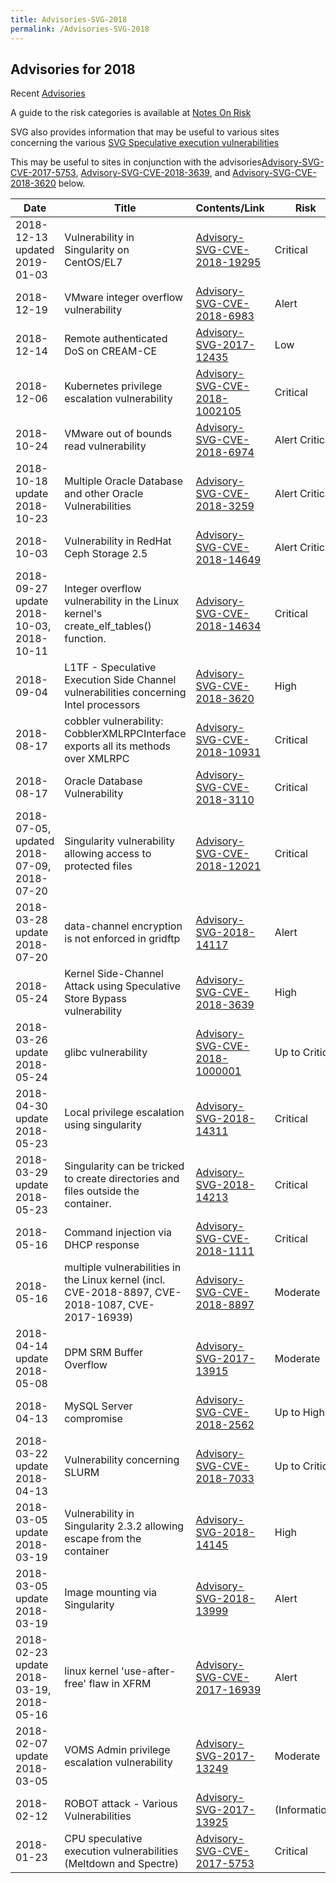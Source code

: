 ```yaml
---
title: Advisories-SVG-2018
permalink: /Advisories-SVG-2018
---
```


## Advisories for 2018

Recent [Advisories](../README.md)

A guide to the risk categories is available at
[Notes On Risk](https://confluence.egi.eu/display/EGIBG/Notes+on+Risk)

SVG also provides information that may be useful to various sites concerning the
various
[SVG Speculative execution vulnerabilities](../2017/Speculative_Execution_Vulnerabilities.md)

This may be useful to sites in conjunction with the
advisories[Advisory-SVG-CVE-2017-5753](../2017/Advisory-SVG-CVE-2017-5753.md),
[Advisory-SVG-CVE-2018-3639](./Advisory-SVG-CVE-2018-3639.md), and
[Advisory-SVG-CVE-2018-3620](./Advisory-SVG-CVE-2018-3620.md) below.

| Date                                       | Title                                                                                             | Contents/Link                                                         | Risk           | Status  |
| ------------------------------------------ | ------------------------------------------------------------------------------------------------- | --------------------------------------------------------------------- | -------------- | ------- |
| 2018-12-13 updated 2019-01-03              | Vulnerability in Singularity on CentOS/EL7                                                        | [Advisory-SVG-CVE-2018-19295](./Advisory-SVG-CVE-2018-19295.md)       | Critical       | Fixed   |
| 2018-12-19                                 | VMware integer overflow vulnerability                                                             | [Advisory-SVG-CVE-2018-6983](./Advisory-SVG-CVE-2018-6983.md)         | Alert          | Fixed   |
| 2018-12-14                                 | Remote authenticated DoS on CREAM-CE                                                              | [Advisory-SVG-2017-12435](../2017/Advisory-SVG-2017-12435.md)         | Low            | Fixed   |
| 2018-12-06                                 | Kubernetes privilege escalation vulnerability                                                     | [Advisory-SVG-CVE-2018-1002105](./Advisory-SVG-CVE-2018-1002105.md)   | Critical       | Fixed   |
| 2018-10-24                                 | VMware out of bounds read vulnerability                                                           | [Advisory-SVG-CVE-2018-6974](./Advisory-SVG-CVE-2018-6974.md)         | Alert Critical | Fixed   |
| 2018-10-18 update 2018-10-23               | Multiple Oracle Database and other Oracle Vulnerabilities                                         | [Advisory-SVG-CVE-2018-3259](./Advisory-SVG-CVE-2018-3259.md)         | Alert Critical | Fixed   |
| 2018-10-03                                 | Vulnerability in RedHat Ceph Storage 2.5                                                          | [Advisory-SVG-CVE-2018-14649](./Advisory-SVG-CVE-2018-14649.md)       | Alert Critical | Fixed   |
| 2018-09-27 update 2018-10-03, 2018-10-11   | Integer overflow vulnerability in the Linux kernel's create_elf_tables() function.                | [Advisory-SVG-CVE-2018-14634](./Advisory-SVG-CVE-2018-14634.md)       | Critical       | Fixed   |
| 2018-09-04                                 | L1TF - Speculative Execution Side Channel vulnerabilities concerning Intel processors             | [Advisory-SVG-CVE-2018-3620](./Advisory-SVG-CVE-2018-3620.md)         | High           | Fixed   |
| 2018-08-17                                 | cobbler vulnerability: CobblerXMLRPCInterface exports all its methods over XMLRPC                 | [Advisory-SVG-CVE-2018-10931](./Advisory-SVG-CVE-2018-10931.md)       | Critical       | Fixed   |
| 2018-08-17                                 | Oracle Database Vulnerability                                                                     | [Advisory-SVG-CVE-2018-3110](./Advisory-SVG-CVE-2018-3110.md)         | Critical       | Fixed   |
| 2018-07-05, updated 2018-07-09, 2018-07-20 | Singularity vulnerability allowing access to protected files                                      | [Advisory-SVG-CVE-2018-12021](./Advisory-SVG-CVE-2018-12021.md)       | Critical       | Fixed   |
| 2018-03-28 update 2018-07-20               | data-channel encryption is not enforced in gridftp                                                | [Advisory-SVG-2018-14117](./Advisory-SVG-2018-14117.md)               | Alert          |         |
| 2018-05-24                                 | Kernel Side-Channel Attack using Speculative Store Bypass vulnerability                           | [Advisory-SVG-CVE-2018-3639](./Advisory-SVG-CVE-2018-3639.md)         | High           | Fixed   |
| 2018-03-26 update 2018-05-24               | glibc vulnerability                                                                               | [Advisory-SVG-CVE-2018-1000001](./Advisory-SVG-CVE-2018-1000001.md)   | Up to Critical | Fixed   |
| 2018-04-30 update 2018-05-23               | Local privilege escalation using singularity                                                      | [Advisory-SVG-2018-14311](./Advisory-SVG-2018-14311.md)               | Critical       | Fixed   |
| 2018-03-29 update 2018-05-23               | Singularity can be tricked to create directories and files outside the container.                 | [Advisory-SVG-2018-14213](./Advisory-SVG-2018-14213.md)               | Critical       | Fixed   |
| 2018-05-16                                 | Command injection via DHCP response                                                               | [Advisory-SVG-CVE-2018-1111](./Advisory-SVG-CVE-2018-1111.md)         | Critical       | Fixed   |
| 2018-05-16                                 | multiple vulnerabilities in the Linux kernel (incl. CVE-2018-8897, CVE-2018-1087, CVE-2017-16939) | [Advisory-SVG-CVE-2018-8897](./Advisory-SVG-CVE-2018-8897.md)         | Moderate       | Fixed   |
| 2018-04-14 update 2018-05-08               | DPM SRM Buffer Overflow                                                                           | [Advisory-SVG-2017-13915](../2017/Advisory-SVG-2017-13915.md)         | Moderate       | Fixed   |
| 2018-04-13                                 | MySQL Server compromise                                                                           | [Advisory-SVG-CVE-2018-2562](./Advisory-SVG-CVE-2018-2562.md)         | Up to High     |         |
| 2018-03-22 update 2018-04-13               | Vulnerability concerning SLURM                                                                    | [Advisory-SVG-CVE-2018-7033](./Advisory-SVG-CVE-2018-7033.md)         | Up to Critical | Fixed   |
| 2018-03-05 update 2018-03-19               | Vulnerability in Singularity 2.3.2 allowing escape from the container                             | [Advisory-SVG-2018-14145](./Advisory-SVG-2018-14145.md)               | High           | Fixed   |
| 2018-03-05 update 2018-03-19               | Image mounting via Singularity                                                                    | [Advisory-SVG-2018-13999](./Advisory-SVG-2018-13999.md)               | Alert          |         |
| 2018-02-23 update 2018-03-19, 2018-05-16   | linux kernel 'use-after-free' flaw in XFRM                                                        | [Advisory-SVG-CVE-2017-16939](../2017/Advisory-SVG-CVE-2017-16939.md) | Alert          |         |
| 2018-02-07 update 2018-03-05               | VOMS Admin privilege escalation vulnerability                                                     | [Advisory-SVG-2017-13249](../2017/Advisory-SVG-2017-13249.md)         | Moderate       | Fixed   |
| 2018-02-12                                 | ROBOT attack - Various Vulnerabilities                                                            | [Advisory-SVG-2017-13925](../2017/Advisory-SVG-2017-13925.md)         | (Information)  |         |
| 2018-01-23                                 | CPU speculative execution vulnerabilities (Meltdown and Spectre)                                  | [Advisory-SVG-CVE-2017-5753](../2017/Advisory-SVG-CVE-2017-5753.md)   | Critical       | Ongoing |
